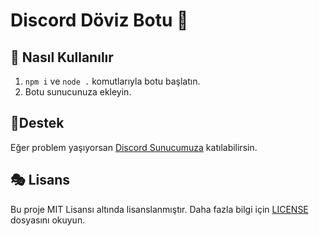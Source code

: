 # Discord Döviz Botu 💸

## 🎊 Nasıl Kullanılır
1. `npm i` ve `node .` komutlarıyla botu başlatın.
2. Botu sunucunuza ekleyin.

## 🧨Destek
Eğer problem yaşıyorsan [Discord Sunucumuza](https://discord.gg/akparti) katılabilirsin.

## 🎭 Lisans

Bu proje MIT Lisansı altında lisanslanmıştır. Daha fazla bilgi için [LICENSE](LICENSE) dosyasını okuyun.